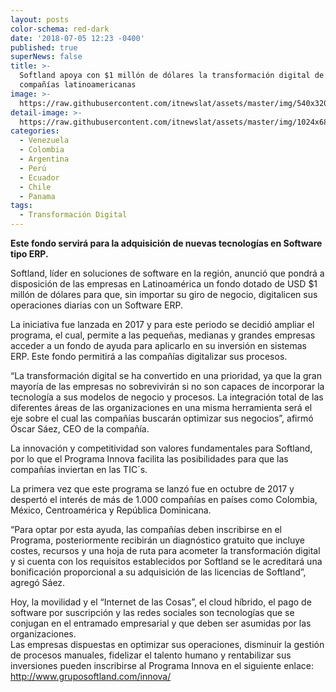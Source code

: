 ```yaml
---
layout: posts
color-schema: red-dark
date: '2018-07-05 12:23 -0400'
published: true
superNews: false
title: >-
  Softland apoya con $1 millón de dólares la transformación digital de las
  compañías latinoamericanas
image: >-
  https://raw.githubusercontent.com/itnewslat/assets/master/img/540x320/apoyo-p.jpg
detail-image: >-
  https://raw.githubusercontent.com/itnewslat/assets/master/img/1024x680/Apoyo-g.jpg
categories:
  - Venezuela
  - Colombia
  - Argentina
  - Perú
  - Ecuador
  - Chile
  - Panama
tags:
  - Transformación Digital
---
```

**Este fondo servirá para la adquisición de nuevas tecnologías en Software tipo ERP.**

Softland, líder en soluciones de software en la región, anunció que pondrá a disposición de las empresas en Latinoamérica un fondo dotado de USD $1 millón de dólares para que, sin importar su giro de negocio, digitalicen sus operaciones diarias con un Software ERP. 

La iniciativa fue lanzada en 2017 y para este periodo se decidió ampliar el programa, el cual, permite a las pequeñas, medianas y grandes empresas acceder a un fondo de ayuda para aplicarlo en su inversión en sistemas ERP. Este fondo permitirá a las compañías digitalizar sus procesos.

“La transformación digital se ha convertido en una prioridad, ya que la gran mayoría de las empresas no sobrevivirán si no son capaces de incorporar la tecnología a sus modelos de negocio y procesos. La integración total de las diferentes áreas de las organizaciones en una misma herramienta será el eje sobre el cual las compañías buscarán optimizar sus negocios”, afirmó Óscar Sáez, CEO de la compañía.

La innovación y competitividad son valores fundamentales para Softland, por lo que el Programa Innova facilita las posibilidades para que las compañías inviertan en las TIC´s.

La primera vez que este programa se lanzó fue en octubre de 2017 y despertó el interés de más de 1.000 compañías en países como Colombia, México, Centroamérica y República Dominicana.

“Para optar por esta ayuda, las compañías deben inscribirse en el Programa, posteriormente recibirán un diagnóstico gratuito que incluye costes, recursos y una hoja de ruta para acometer la transformación digital y si cuenta con los requisitos establecidos por Softland se le acreditará una bonificación proporcional a su adquisición de las licencias de Softland”, agregó Sáez.

Hoy, la movilidad y el “Internet de las Cosas”, el cloud híbrido, el pago de software por suscripción y las redes sociales son tecnologías que se conjugan en el entramado empresarial y que deben ser asumidas por las organizaciones.  
Las empresas dispuestas en optimizar sus operaciones, disminuir la gestión de procesos manuales, fidelizar el talento humano y rentabilizar sus inversiones pueden inscribirse al Programa Innova en el siguiente enlace: http://www.gruposoftland.com/innova/
